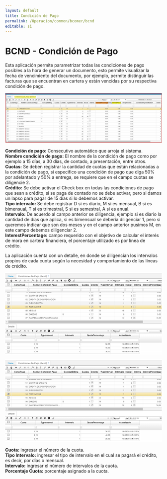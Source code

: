 ```yaml
---
layout: default
title: Condición de Pago
permalink: /Operacion/common/bcomer/bcnd
editable: si
---
```


# BCND - Condición de Pago

Esta aplicación permite parametrizar todas las condiciones de pago posibles a la hora de generar un documento, esto permite visualizar la fecha de vencimiento del documento, por ejemplo, permite distinguir las facturas que se encuentran en cartera y están vencidas por su respectiva condición de pago.  

![](bcnd3.png)

**Condición de pago:** Consecutivo automático que arroja el sistema.  
**Nombre condición de pago:** El nombre de la condición de pago como por ejemplo a 15 días, a 30 días, de contado, a presentación, entre otros.  
**Cuotas:** Se deben registrar la cantidad de cuotas que están relacionadas a la condición de pago, si especifico una condición de pago que diga 50% por adelantado y 50% a entrega, se requiere que en el campo cuotas se diligencie 2.  
**Crédito:** Se debe activar el Check box en todas las condiciones de pago que sean a crédito, si se paga de contado no se debe activar, pero si damos un lapso para pagar de 15 días si lo debemos activar.  
**Tipo intervalo:** Se debe registrar D si es diario, M si es mensual, B si es bimensual, T si es trimestral, S si es semestral, A si es anual.  
**Intervalo:** De acuerdo al campo anterior se diligencia, ejemplo si es diario la cantidad de días que aplica, si es bimensual se debería diligenciar 1, pero si queremos indicar que son dos meses y en el campo anterior pusimos M, en este campo debemos diligenciar 2.  
**InterestPercentage:** campo requerido con el objetivo de calcular el interés de mora en cartera financiera, el porcentaje utilizado es por línea de crédito.  

La aplicación cuenta con un detalle, en donde se diligencian los intervalos propios de cada cuota según la necesidad y comportamiento de las líneas de crédito.  

![](bcnd11.png)

![](bcnd11.png)


**Cuota:** ingresar el número de la cuota.  
**Tipo Intervalo:** ingresar el tipo de intervalo en el cual se pagará el crédito, es decir, por días o mensual.  
**Intervalo:** ingresar el número de intervalos de la cuota.  
**Porcentaje Cuota:** porcentaje asignado a la cuota.  
